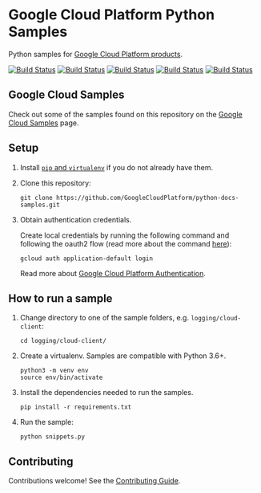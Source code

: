 # Google Cloud Platform Python Samples

Python samples for [Google Cloud Platform products][cloud].

[![Build Status][py-2.7-shield]][py-2.7-link] [![Build Status][py-3.8-shield]][py-3.8-link] [![Build Status][py-3.9-shield]][py-3.9-link] [![Build Status][py-3.10-shield]][py-3.10-link] [![Build Status][py-3.11-shield]][py-3.11-link]

## Google Cloud Samples

Check out some of the samples found on this repository on the [Google Cloud Samples](https://cloud.google.com/docs/samples?l=python) page.

## Setup

1. Install [`pip` and `virtualenv`][cloud_python_setup] if you do not already have them.

1. Clone this repository:

    ```shell
    git clone https://github.com/GoogleCloudPlatform/python-docs-samples.git
    ```

1. Obtain authentication credentials.

    Create local credentials by running the following command and following the
    oauth2 flow (read more about the command [here][auth_command]):

    ```shell
    gcloud auth application-default login
    ```

    Read more about [Google Cloud Platform Authentication][gcp_auth].

## How to run a sample

1. Change directory to one of the sample folders, e.g. `logging/cloud-client`:

    ```shell
    cd logging/cloud-client/
    ```

1. Create a virtualenv. Samples are compatible with Python 3.6+.

    ```shell
    python3 -m venv env
    source env/bin/activate
    ```

1. Install the dependencies needed to run the samples.

    ```shell
    pip install -r requirements.txt
    ```

1. Run the sample:

    ```
    python snippets.py
    ```

## Contributing

Contributions welcome! See the [Contributing Guide](CONTRIBUTING.md).

[slack_badge]: https://img.shields.io/badge/slack-Google%20Cloud%20Platform-E01563.svg	
[slack_link]: https://googlecloud-community.slack.com/
[cloud]: https://cloud.google.com/
[cloud_python_setup]: https://cloud.google.com/python/setup
[auth_command]: https://cloud.google.com/sdk/gcloud/reference/beta/auth/application-default/login
[gcp_auth]: https://cloud.google.com/docs/authentication#projects_and_resources

[py-2.7-shield]: https://storage.googleapis.com/cloud-devrel-public/python-docs-samples/badges/py-2.7.svg
[py-2.7-link]: https://storage.googleapis.com/cloud-devrel-public/python-docs-samples/badges/py-2.7.html
[py-3.8-shield]: https://storage.googleapis.com/cloud-devrel-public/python-docs-samples/badges/py-3.8.svg
[py-3.8-link]: https://storage.googleapis.com/cloud-devrel-public/python-docs-samples/badges/py-3.8.html
[py-3.9-shield]: https://storage.googleapis.com/cloud-devrel-public/python-docs-samples/badges/py-3.9.svg
[py-3.9-link]: https://storage.googleapis.com/cloud-devrel-public/python-docs-samples/badges/py-3.9.html
[py-3.10-shield]: https://storage.googleapis.com/cloud-devrel-public/python-docs-samples/badges/py-310.svg
[py-3.10-link]: https://storage.googleapis.com/cloud-devrel-public/python-docs-samples/badges/py-3.10.html
[py-3.11-shield]: https://storage.googleapis.com/cloud-devrel-public/python-docs-samples/badges/py-311.svg
[py-3.11-link]: https://storage.googleapis.com/cloud-devrel-public/python-docs-samples/badges/py-3.11.html
